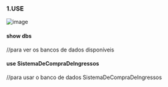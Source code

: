 ### 1.USE


![image](https://user-images.githubusercontent.com/50914198/130369164-55ea15f9-6502-47bb-b00d-40620292f3b5.png)

#### show dbs 
//para ver os bancos de dados disponíveis
#### use SistemaDeCompraDeIngressos    
//para usar o banco de dados SistemaDeCompraDeIngressos


